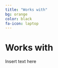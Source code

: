 ```yaml
---
title: "Works with"
bg: orange
color: black
fa-icon: laptop
---
```


# Works with

Insert text here
